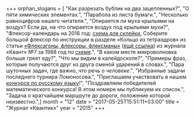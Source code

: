+++
orphan_slogans = [ "Как разрезать бублик на два зацепленных?", "О пяти химических элементах.", "Парабола из листа бумаги.", "Несколько равноцифров нашего читателя.", "Опирается ли муха крыльями на воздух? Если да, на что опирается воздух под крыльями мухи?", "Флексор-календарь на 2016 год: [схема для склейки.](files/kalendar-15-12.pdf) Соберите большой флексор по инструкции в разделе «Кольцо из тетраэдров» из статьи [«Флексагоны, флексоры, флексманы»](http://kvant.ras.ru/1988/07/fleksagony_fleksory_fleksmany.htm) ([ещё ссылка](http://kvant.mccme.ru/1988/07/p66.htm)) из журнала «Квант» №7 за 1988 год по [схеме](files/2015-12.flexor.pdf).", "В каком месте микроволновка больше греет еду?", "Что мы видим в калейдоскопе?", "Примеры фраз, которые получаются друг из друга сменой ударений в словах.", "Пара шуточных задач, где важно, что речь о _человеке_.", "Избранные задачи последнего турнира Ломоносова.", "Приглашаем участвовать в нашем [конкурсе по русскому языку](/konkurs/rus)!", "Поздравляем победителей математического конкурса! В этом номере мы публикуем их список.", "Задача о кратчайшем маршруте до дороги, положение которой неизвестно.",]
month = "12"
date = "2017-05-25T15:51:11+03:00"
title = "Журнал «Квантик»"
year = "2015"
+++
